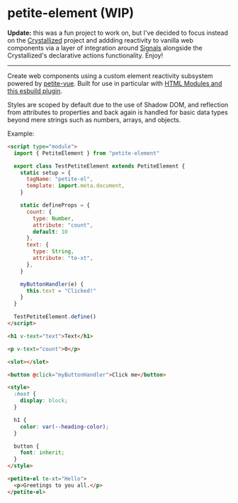 # petite-element (WIP)

**Update:** this was a fun project to work on, but I've decided to focus instead on the [Crystallized](https://github.com/whitefusionhq/crystallized) project and addding reactivity to vanilla web components via a layer of integration around [Signals](https://github.com/preactjs/signals) alongside the Crystallized's declarative actions functionality. Enjoy!

----

Create web components using a custom element reactivity subsystem powered by [petite-vue](https://github.com/vuejs/petite-vue). Built for use in particular with [HTML Modules and this esbuild plugin](https://github.com/whitefusionhq/esbuild-plugin-html-modules).

Styles are scoped by default due to the use of Shadow DOM, and reflection from attributes to properties and back again is handled for basic data types beyond mere strings such as numbers, arrays, and objects. 

Example:

```html
<script type="module">
  import { PetiteElement } from "petite-element"

  export class TestPetiteElement extends PetiteElement {
    static setup = {
      tagName: "petite-el",
      template: import.meta.document,
    }

    static defineProps = {
      count: {
        type: Number,
        attribute: "count",
        default: 10
      },
      text: {
        type: String,
        attribute: "te-xt",
      },
    }

    myButtonHandler(e) {
      this.text = "Clicked!"
    }
  }

  TestPetiteElement.define()
</script>

<h1 v-text="text">Text</h1>

<p v-text="count">0</p>

<slot></slot>

<button @click="myButtonHandler">Click me</button>

<style>
  :host {
    display: block;
  }

  h1 {
    color: var(--heading-color);
  }

  button {
    font: inherit;
  }
</style>
```

```html
<petite-el te-xt="Hello">
  <p>Greetings to you all.</p>
</petite-el>
```
